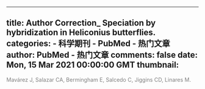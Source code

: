 
---
title: Author Correction_ Speciation by hybridization in Heliconius butterflies.
categories: 
    - 科学期刊
    - PubMed - 热门文章
author: PubMed - 热门文章
comments: false
date: Mon, 15 Mar 2021 00:00:00 GMT
thumbnail: 
---

<div>   
<div id="author-content">
                      <span style="color: grey">Mavárez J, Salazar CA, Bermingham E, Salcedo C, Jiggins CD, Linares M.</span>
                    </div>
                      
</div>
            
